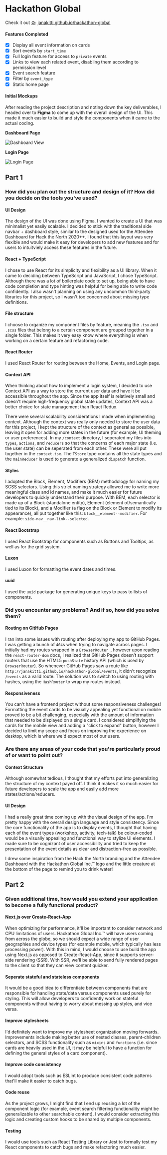 # Hackathon Global

Check it out [⚙️](https://emojipedia.org/gear/): [janakitti.github.io/hackathon-global](https://janakitti.github.io/hackathon-global)

#### Features Completed

- [x] Display all event information on cards
- [x] Sort events by `start_time`
- [x] Full login feature for access to `private` events
- [x] Links to view each related event, disabling them according to permission level
- [x] Event search feature
- [x] Filter by `event_type`
- [x] Static home page

#### Initial Mockups

After reading the project description and noting down the key deliverables, I headed over to **Figma** to come up with the overall design of the UI. This made it much easier to build and style the components when it came to the actual coding.

**Dashboard Page**

![Dashboard View](mockups/hg_mockup1.png)

**Login Page**

![Login Page](mockups/hg_mockup2.png)

## Part 1

### How did you plan out the structure and design of it? How did you decide on the tools you've used?

#### UI Design

The design of the UI was done using Figma. I wanted to create a UI that was minimalist yet easily scalable. I decided to stick with the traditional side navbar + dashboard style, similar to the designed used for the Attendee Dashboard for Hack the North 2020++. I found that this layout was very flexible and would make it easy for developers to add new features and for users to intuitviely access these features in the future.

#### React + TypeScript

I chose to use React for its simplicity and flexibility as a UI library. When it came to deciding between TypeScript and JavaScript, I chose TypeScript. Although there was a lot of boilerplate code to set up, being able to have code completion and type hinting was helpful for being able to write code confidently. I also wasn't planning on using any uncommon third-party libraries for this project, so I wasn't too concerned about missing type definitions.

#### File structure

I choose to organize my component files by feature, meaning the `.tsx` and `.scss` files that belong to a certain component are grouped together in a single folder. This makes it very easy know where everything is when working on a certain feature and refactoring code.

#### React Router

I used React Router for routing between the Home, Events, and Login page.

#### Context API

When thinking about how to implement a login system, I decided to use Context API as a way to store the current user data and have it be accessible throughout the app. Since the app itself is relatively small and doesn't require high-frequency global state updates, Context API was a better choice for state management than React Redux.

There were several scalability considerations I made when implementing context. Although the context was really only needed to store the user data for this project, I kept the structure of the context as general as possible, leaving it open for adding more states in the future (for example, UI theming or user preferences). In my `/context` directory, I seperated my files into `types`, `actions`, and `reducers` so that the concerns of each major state (i.e. the user state) can be seperated from each other. These were all put together in the `context.tsx`. The `TStore` type contains all the state types and the `mainReducer` is used to generate a generalized `dispatch` function.

#### Styles

I adopted the Block, Element, Modifiers (BEM) methodology for naming my SCSS selectors. Using this strict naming strategy allowed me to write more meaningful class and id names, and make it much easier for future developers to quickly understand their purpose. With BEM, each selector is made up of a Block (standalone entity), Element (element of/semantically tied to its Block), and a Modifier (a flag on the Block or Element to modify its appearance), all put together like this: `block__element--modifier`.  For example: `side-nav__nav-link--selected`.

#### React Bootstrap

I used React Bootstrap for components such as Buttons and Tooltips, as well as for the grid system.

#### Luxon

I used Luxon for formatting the event dates and times.

#### uuid

I used the `uuid` package for generating unique keys to pass to lists of components.

### Did you encounter any problems? And if so, how did you solve them?

#### Routing on GitHub Pages

I ran into some issues with routing after deploying my app to GitHub Pages. I was getting a bunch of `404`s when trying to navigate across pages. I initially had my routes wrapped in a `BrowserRouter `, however upon reading the `react-router-dom` docs, I realized that GitHub Pages doesn’t support routers that use the HTML5 `pushState` history API (which is used by `BrowserRouter`). So whenever GitHub Pages saw a route like `http://janakitti.github.io/hackathon-global/events`, it didn't recognize `/events` as a valid route. The solution was to switch to using routing with hashes, using the `HashRouter` to wrap my routes instead. 

#### Responsiveness

You can't have a frontend project without some responsiveness challenges! Formatting the event cards to be visually appealing yet functional on mobile proved to be a bit challenging, especially with the amount of information that needed to be displayed on a single card. I considered simplifying the cards for the mobile view and adding a "click to expand" button, however I decided to limit my scope and focus on improving the experience on desktop, which is where we'd expect most of our users.

### Are there any areas of your code that you're particularly proud of or want to point out?

#### Context Structure

Although somewhat tedious, I thought that my efforts put into generalizing the structure of my context payed off. I think it makes it so much easier for future developers to scale the app and easily add more states/actions/reducers.

#### UI Design

I had a really great time coming up with the visual design of the app. I'm pretty happy with the overall design language and style consistency. Since the core functionality of the app is to display events, I thought that having each of the event types (workshop, activity, tech-talk) be colour-coded would be a visually appealing and functional way to stylize UI elements. I made sure to be cognizant of user accessibility and tried to keep the presentation of the event details as clear and distraction-free as possible.

I drew some inspiration from the Hack the North branding and the Attendee Dashboard with the Hackathon Global Inc.™ logo and the little creature at the bottom of the page to remind you to drink water!

## Part 2

### Given additional time, how would you extend your application to become a fully functional product?

#### Next.js over Create-React-App

When optimizing for performance, it'll be important to consider network and CPU limitations of users. Hackathon Global Inc.™ will have users coming from across the globe, so we should expect a wide range of user geographies and device types (for example mobile, which typically has less processing power). With this in mind, I would choose to use build the app using Next.js as opposed to Create-React-App, since it supports server-side rendering (SSR). With SSR, we'll be able to send fully rendered pages to the client so that they can view content quicker.

#### Seperate stateful and stateless components

It would be a good idea to differentiate between components that are responsible for handling state/data versus components used purely for styling. This will allow developers to confidently work on stateful components without having to worry about messing up styles, and vice versa.

#### Improve stylesheets

I'd definitely want to improve my stylesheet organization moving forwards. Improvements include making better use of nested classes, parent-children selectors, and SCSS functionality such as `mixins` and `functions` (i.e. since cards are heavily used in the UI, it may be helpful to have a function for defining the general styles of a card component).

#### Improve code consistency

I would adopt tools such as ESLint to produce consistent code patterns that'll make it easier to catch bugs.

#### Code reuse

As the project grows, I might find that I end up reusing a lot of the component logic (for example, event search filtering functionality might be generalizable to other searchable content). I would consider extracting this logic and creating custom hooks to be shared by multiple components.

#### Testing

I would use tools such as React Testing Library or Jest to formally test my React components to catch bugs and make refactoring much easier.